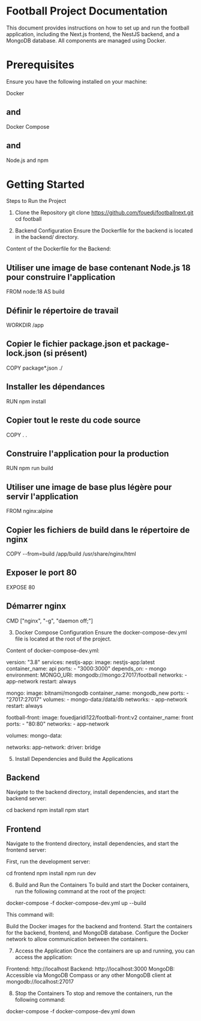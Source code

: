 # Football Project Documentation

This document provides instructions on how to set up and run the football application, including the Next.js frontend, the NestJS backend, and a MongoDB database. All components are managed using Docker.

# Prerequisites

Ensure you have the following installed on your machine:

Docker

## and

Docker Compose

## and

Node.js and npm

# Getting Started

Steps to Run the Project

1. Clone the Repository
   git clone <https://github.com/fouedj/footballnext.git>
   cd football

2. Backend Configuration
   Ensure the Dockerfile for the backend is located in the backend/ directory.

Content of the Dockerfile for the Backend:

## Utiliser une image de base contenant Node.js 18 pour construire l'application

FROM node:18 AS build

## Définir le répertoire de travail

WORKDIR /app

## Copier le fichier package.json et package-lock.json (si présent)

COPY package\*.json ./

## Installer les dépendances

RUN npm install

## Copier tout le reste du code source

COPY . .

## Construire l'application pour la production

RUN npm run build

## Utiliser une image de base plus légère pour servir l'application

FROM nginx:alpine

## Copier les fichiers de build dans le répertoire de nginx

COPY --from=build /app/build /usr/share/nginx/html

## Exposer le port 80

EXPOSE 80

## Démarrer nginx

CMD ["nginx", "-g", "daemon off;"]

3. Docker Compose Configuration
   Ensure the docker-compose-dev.yml file is located at the root of the project.

Content of docker-compose-dev.yml:

version: "3.8"
services:
nestjs-app:
image: nestjs-app:latest
container_name: api
ports: - "3000:3000"
depends_on: - mongo
environment:
MONGO_URI: mongodb://mongo:27017/football
networks: - app-network
restart: always

mongo:
image: bitnami/mongodb
container_name: mongodb_new
ports: - "27017:27017"
volumes: - mongo-data:/data/db
networks: - app-network
restart: always

football-front:
image: fouedjaridi122/football-front:v2
container_name: front
ports: - "80:80"
networks: - app-network

volumes:
mongo-data:

networks:
app-network:
driver: bridge

5. Install Dependencies and Build the Applications

## Backend

Navigate to the backend directory, install dependencies, and start the backend server:

cd backend
npm install
npm start

## Frontend

Navigate to the frontend directory, install dependencies, and start the frontend server:

First, run the development server:

cd frontend
npm install
npm run dev

6. Build and Run the Containers
   To build and start the Docker containers, run the following command at the root of the project:

docker-compose -f docker-compose-dev.yml up --build

This command will:

Build the Docker images for the backend and frontend.
Start the containers for the backend, frontend, and MongoDB database.
Configure the Docker network to allow communication between the containers.

7. Access the Application
   Once the containers are up and running, you can access the application:

Frontend: http://localhost
Backend: http://localhost:3000
MongoDB: Accessible via MongoDB Compass or any other MongoDB client at mongodb://localhost:27017

8. Stop the Containers
   To stop and remove the containers, run the following command:

docker-compose -f docker-compose-dev.yml down
